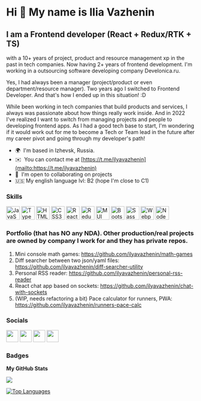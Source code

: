 Hi 👋 My name is Ilia Vazhenin
==============================

I am a Frontend developer (React + Redux/RTK + TS)
------------------

with a 10+ years of project, product and resource management xp in the past in tech companies. Now having 2+ years of frontend development. I'm working in a outsourcing software developing company Develonica.ru.

Yes, I had always been a manager (project/product or even department/resource manager). Two years ago I switched to Frontend Developer. And that's how I ended up in this situation! :D 

While been working in tech companies that build products and services, I always was passionate about how things really work inside. And in 2022 I've realized I want to switch from managing projects and people to developing frontend apps. As I had a good tech base to start, I'm wondering if it would work out for me to become a Tech or Team lead in the future after my career pivot and going through my developer's path!

* 🌍  I'm based in Izhevsk, Russia.
* ✉️  You can contact me at [https://t.me/ilyavazhenin](mailto:https://t.me/ilyavazhenin)
* 🤝  I'm open to collaborating on projects
* 🇺🇸  My english language lvl: B2 (hope I'm close to C1)

### Skills

<p align="left">
<a href="https://developer.mozilla.org/en-US/docs/Web/JavaScript" target="_blank" rel="noreferrer"><img src="https://raw.githubusercontent.com/danielcranney/readme-generator/main/public/icons/skills/javascript-colored.svg" width="36" height="36" alt="JavaScript" /></a>
<a href="https://www.typescriptlang.org/" target="_blank" rel="noreferrer"><img src="https://upload.wikimedia.org/wikipedia/commons/4/4c/Typescript_logo_2020.svg" width="36" height="36" alt="TypeScript" /></a>
<a href="https://developer.mozilla.org/en-US/docs/Glossary/HTML5" target="_blank" rel="noreferrer"><img src="https://raw.githubusercontent.com/danielcranney/readme-generator/main/public/icons/skills/html5-colored.svg" width="36" height="36" alt="HTML5" /></a>
<a href="https://www.w3.org/TR/CSS/#css" target="_blank" rel="noreferrer"><img src="https://raw.githubusercontent.com/danielcranney/readme-generator/main/public/icons/skills/css3-colored.svg" width="36" height="36" alt="CSS3" /></a>
<a href="https://reactjs.org/" target="_blank" rel="noreferrer"><img src="https://raw.githubusercontent.com/danielcranney/readme-generator/main/public/icons/skills/react-colored.svg" width="36" height="36" alt="React" /></a>
<a href="https://redux-toolkit.js.org/" target="_blank" rel="noreferrer"><img src="https://cdn.worldvectorlogo.com/logos/redux.svg" width="36" height="36" alt="Redux / Redux Toolkit" /></a>
<a href="https://mui.com/" target="_blank" rel="noreferrer"><img src="https://cdn.worldvectorlogo.com/logos/material-ui-1.svg" width="36" height="36" alt="MUI" /></a>
<a href="https://getbootstrap.com/" target="_blank" rel="noreferrer"><img src="https://raw.githubusercontent.com/danielcranney/readme-generator/main/public/icons/skills/bootstrap-colored.svg" width="36" height="36" alt="Bootstrap" /></a>
<a href="https://sass-lang.com/" target="_blank" rel="noreferrer"><img src="https://raw.githubusercontent.com/danielcranney/readme-generator/main/public/icons/skills/sass-colored.svg" width="36" height="36" alt="Sass" /></a>
<a href="https://webpack.js.org/" target="_blank" rel="noreferrer"><img src="https://raw.githubusercontent.com/danielcranney/readme-generator/main/public/icons/skills/webpack-colored.svg" width="36" height="36" alt="Webpack" /></a>
<a href="https://nodejs.org/en/" target="_blank" rel="noreferrer"><img src="https://raw.githubusercontent.com/danielcranney/readme-generator/main/public/icons/skills/nodejs-colored.svg" width="36" height="36" alt="NodeJS" /></a>
</p>

### Portfolio (that has NO any NDA). Other production/real projects are owned by company I work for and they has private repos.
1. Mini console math games: https://github.com/ilyavazhenin/math-games
2. Diff searcher between two json/yaml files: https://github.com/ilyavazhenin/diff-searcher-utility
3. Personal RSS reader: https://github.com/ilyavazhenin/personal-rss-reader
4. React chat app based on sockets: https://github.com/ilyavazhenin/chat-with-sockets
5. (WIP, needs refactoring a bit) Pace calculator for runners, PWA: https://github.com/ilyavazhenin/runners-pace-calc


### Socials

<p align="left"> <a href="https://www.github.com/ilyavazhenin" target="_blank" rel="noreferrer"><img src="https://raw.githubusercontent.com/danielcranney/readme-generator/main/public/icons/socials/github.svg" width="32" height="32" /></a> <a href="http://www.instagram.com/ilyavazhenin" target="_blank" rel="noreferrer"><img src="https://raw.githubusercontent.com/danielcranney/readme-generator/main/public/icons/socials/instagram.svg" width="32" height="32" /></a> <a href="https://www.linkedin.com/in/ilia-vazhenin" target="_blank" rel="noreferrer"><img src="https://raw.githubusercontent.com/danielcranney/readme-generator/main/public/icons/socials/linkedin.svg" width="32" height="32" /></a> <a href="https://t.me/ilyavazhenin" target="_blank" rel="noreferrer"><img src="https://upload.wikimedia.org/wikipedia/commons/8/83/Telegram_2019_Logo.svg" width="32" height="32" /></a></p>

### Badges

<b>My GitHub Stats</b>

<a href="http://www.github.com/ilyavazhenin"><img src="https://github-readme-streak-stats.herokuapp.com/?user=ilyavazhenin&stroke=ffffff&background=1c1917&ring=ef4444&fire=ef4444&currStreakNum=ffffff&currStreakLabel=ef4444&sideNums=ffffff&sideLabels=ffffff&dates=ffffff&hide_border=true" /></a>

<a href="https://github.com/ilyavazhenin" align="left"><img src="https://github-readme-stats.vercel.app/api/top-langs/?username=ilyavazhenin&langs_count=10&title_color=ef4444&text_color=ffffff&icon_color=0891b2&bg_color=1c1917&hide_border=true&locale=en&custom_title=Top%20%Languages" alt="Top Languages" /></a>
